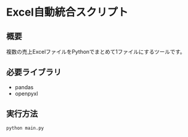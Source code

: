 # Excel自動統合スクリプト

## 概要
複数の売上ExcelファイルをPythonでまとめて1ファイルにするツールです。

## 必要ライブラリ
- pandas
- openpyxl

## 実行方法
```bash
python main.py

